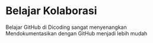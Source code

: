 # Belajar Kolaborasi
Belajar GitHub di Dicoding sangat menyenangkan <br>
Mendokumentasikan dengan GitHub menjadi lebih mudah

